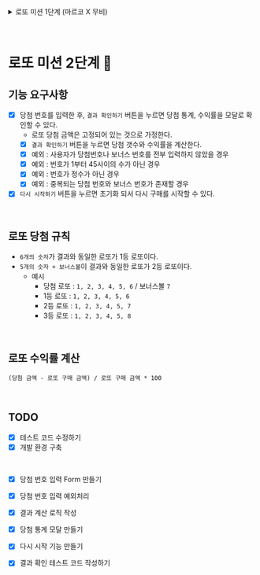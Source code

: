 <details>
<summary>로또 미션 1단계 (마르코 X 무비)</summary>
<div>

<br>

- 데모페이지 : https://wonsss.github.io/javascript-lotto/

## 도식화

![lotto schema](/images/lotto_schema.png)
![lotto schema2](/images/lotto_schema2.png)

## 기능 요구사항

- [x] 로또 구입 금액을 입력하면, 금액에 해당하는 로또를 발급해야 한다.

  - 입력받는 구입 금액은 1,000원 단위로 입력되어야 한다.
  - 입력받는 구입 금액은 1,000원 이상이어야 한다.
  - 사용자가 입력한 금액만큼 로또가 구매된다.
  - [x] 로또 구입 버튼을 한 번 누른 후에는, 버튼이 다시 눌러지지 않도록 비활성화한다(disabled).

- [x] 예외처리 (PurchaseView)
  - [x] 1,000원 미만으로 돈이 입력됐을 때, alert를 띄운다.
  - [x] 1,000원 단위로 입력되지 않았을 때, alert를 띄운다.
  - [x] 1,000,000원 초과한 돈이 입력됐을 때 alert를 띄운다.
- [x] 렌더링 (IssuedTicketView)
  - [x] 로또 구입 버튼을 누르면, 티켓을 볼 수 있는 section을 보여준다.
  - [x] 로또 구입 버튼을 누르면, 구매한 티켓의 수를 보여준다.
  - [x] (toggle off) 로또 구입 버튼을 누르면, 발급된 로또 개수 만큼 티켓을 보여준다.
    - [x] 많은 수의 로또 티켓이 발급된 경우, 티켓이 화면 밖으로 넘어가지 않도록 설정한다(flex-wrap).
  - [x] (toggle on) 토글버튼을 누르면, 각 티켓의 로또 번호를 보여준다.
- 로또 1장의 가격은 1,000원이다.
- [x] 소비자는 자동 구매를 할 수 있어야 한다.
  - 자동발급된 로또의 번호는 중복되어서는 안된다.
  - 발급받은 로또 6개 숫자 모두가 1부터 45 범위 안에 있어야 한다.
  - 발급한 로또는 모두 각각 독립적으로 랜덤한 번호를 추천한다
- [x] 번호 보기 토글 버튼을 클릭해 로또 번호를 볼 수 있어야 한다.

## 테스트 요구사항

- [x] 기능 요구사항을 구현하며, 도메인 로직에 대한 단위 테스트를 Jest로 작성한다.
  - [x] 로또 구입 금액을 입력하면, 금액에 해당하는 로또를 발급해야 한다.
    - 입력받는 구입 금액은 1,000원 단위로 입력되어야 한다.
    - 입력받는 구입 금액은 1,000원 이상이어야 한다.
    - 사용자가 입력한 금액만큼 로또가 구매된다.
  - 로또 1장의 가격은 1,000원이다.
  - [x] 소비자는 자동 구매를 할 수 있어야 한다.
    - 자동발급된 로또의 번호는 중복되어서는 안된다.
    - 발급받은 로또 6개 숫자 모두가 1부터 45 범위 안에 있어야 한다.
    - 발급한 로또는 모두 각각 독립적으로 랜덤한 번호를 추천한다

## 리팩토링할 사항

- [x] 모델 캡슐화(private class fields, method)
- [x] CSS
  - [x] CSS 분리하기
  - [x] CSS 변수 사용하기
  - [x] 적용안되고 있는 CSS 제거
  - [x] 마우스 cursor 스타일 적용
- [x] MVC 점검
  - [x] 컨트롤러가 혹시 모델을 직접적으로 수정하는 지 확인
  - [x] 모델의 역할이 정확한지 확인 - 데이터와 데이터를 수정하는 메서드만 가지고 있는지
- [x] eslint 설정 점검
  - [x] 함수 15라인
  - [x] indent depth 1
- [x] 하는 일이 많은 함수 분리하기
  - [x] 함수가 한가지 기능만 하는지 점검
- [x] `innerHTML`을 `insertAdjacentHTML`로 리팩토링 하기
- [x] `for`문 대신 간결한 고차함수로 리팩토링 하기 (`some`, `every` ..)
- [ ] 코드 컨벤션 읽으면서 코드 점검하기
- [x] `utils` 폴더에 있는 파일들의 범용성 확인하기
  - [x] `selector` 함수를 범용성있게 만들기
- [x] `if`문 점검하기 (드모르간 법칙)
- [x] 테스트 코드 전반적으로 리팩토링 하기
- [x] package.json에서 안 쓰는 스크립트 점검
- [x] HTML에다가 넣어둔 Dummy HTML 코드 삭제
- [x] `emit`, `on` 유틸함수를 이용하여 MVC 패턴을 개선
- [x] 변수 이름 점검
- [x] 상수 분리
  - `Object.freeze` 사용

## build 및 deploy 관련

- [x] webpack development mode 확인
- [x] webpack production mode 확인

## MVC 패턴

### Model

- 데이터를 관리한다.
- 데이터를 수정하는 메서드를 가지고 있다.
- 캡슐화되어 있다.
- View와 Controller에 의존하지 않는다.

### View

- 사용자가 보는 화면을 관리한다.
- 데이터를 돔에 출력한다.
- 사용자가 발생한 이벤트를 처리한다.
  - 이벤트 발생을 인지한다. (on)
  - 이벤트 발생을 컨트롤러에게 알린다. (emit, custom event dispatch)
- 데이터를 가지고 있으면 안된다.
- Model과 Controller에 의존하지 않는다.

### Controller

- 서로 분리된 Model과 View를 연결한다.
- View의 이벤트 발생 여부가 전달되면 이벤트에 따라 Model이 데이터를 관리하도록 시킨다.
- Model이 갖고 있는 데이터를 View에게 전달하여 화면에 출력하도록 시킨다.

<br>

</div>
</details>

<br />
<br />

# 로또 미션 2단계 🎱

## 기능 요구사항

- [x] 당첨 번호를 입력한 후, `결과 확인하기` 버튼을 누르면 당첨 통계, 수익률을 모달로 확인할 수 있다.
  - 로또 당첨 금액은 고정되어 있는 것으로 가정한다.
  - [x] `결과 확인하기` 버튼을 누르면 당첨 갯수와 수익률을 계산한다.
  - [x] 예외 : 사용자가 당첨번호나 보너스 번호를 전부 입력하지 않았을 경우
  - [x] 예외 : 번호가 1부터 45사이의 수가 아닌 경우
  - [x] 예외 : 번호가 정수가 아닌 경우
  - [x] 예외 : 중복되는 당첨 번호와 보너스 번호가 존재할 경우
- [x] `다시 시작하기` 버튼을 누르면 초기화 되서 다시 구매를 시작할 수 있다.

<br />

## 로또 당첨 규칙

- `6개의 숫자`가 결과와 동일한 로또가 1등 로또이다.
- `5개의 숫자 + 보너스볼`이 결과와 동일한 로또가 2등 로또이다.
  - 예시
    - 당첨 로또 : `1, 2, 3, 4, 5, 6` / 보너스볼 `7`
    - 1등 로또 : `1, 2, 3, 4, 5, 6`
    - 2등 로또 : `1, 2, 3, 4, 5, 7`
    - 3등 로또 : `1, 2, 3, 4, 5, 8`

<br />

## 로또 수익률 계산

`(당첨 금액 - 로또 구매 금액) / 로또 구매 금액 * 100`

<br />

## TODO

- [x] 테스트 코드 수정하기
- [x] 개발 환경 구축

<br />

- [x] 당첨 번호 입력 Form 만들기
- [x] 당첨 번호 입력 예외처리
- [x] 결과 계산 로직 작성
- [x] 당첨 통계 모달 만들기
- [x] 다시 시작 기능 만들기
- [x] 결과 확인 테스트 코드 작성하기

